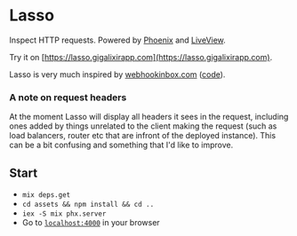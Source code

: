 # Lasso

Inspect HTTP requests. Powered by [Phoenix](https://phoenixframework.org/) and [LiveView](https://github.com/phoenixframework/phoenix_live_view).

Try it on [https://lasso.gigalixirapp.com](https://lasso.gigalixirapp.com).

Lasso is very much inspired by [webhookinbox.com](http://webhookinbox.com/) ([code](https://github.com/fanout/webhookinbox)).

### A note on request headers

At the moment Lasso will display all headers it sees in the request, including ones added by things unrelated to the client making the request (such as load balancers, router etc that are infront of the deployed instance). This can be a bit confusing and something
that I'd like to improve.

## Start

- `mix deps.get`
- `cd assets && npm install && cd ..`
- `iex -S mix phx.server`
- Go to [`localhost:4000`](http://localhost:4000) in your browser
